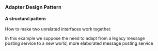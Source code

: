 ### Adapter Design Pattern

#### A structural pattern

How to make two unrelated interfaces work together.

In this example we suppose the need to adapt from a legacy message posting service to a new world, more elaborated message posting service
